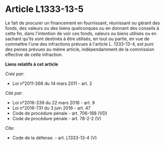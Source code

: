# Article L1333-13-5

Le fait de procurer un financement en fournissant, réunissant ou gérant des fonds, des valeurs ou des biens quelconques ou en
donnant des conseils à cette fin, dans l'intention de voir ces fonds, valeurs ou biens utilisés ou en sachant qu'ils sont
destinés à être utilisés, en tout ou partie, en vue de commettre l'une des infractions prévues à l'article L. 1333-13-4, est
puni des peines prévues au même article, indépendamment de la commission effective de cette infraction.

**Liens relatifs à cet article**

_Créé par_:

  - Loi n°2011-266 du 14 mars 2011 - art. 2

_Cité par_:

  - Loi n°2016-339 du 22 mars 2016 - art. 9
  - Loi n°2016-731 du 3 juin 2016 - art. 47
  - Code de procédure pénale - art. 706-168 (VD)
  - Code de procédure pénale - art. 78-2-2 (V)

_Cite_:

  - Code de la défense. - art. L1333-13-4 (V)
